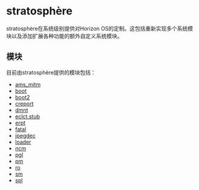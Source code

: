 # stratosphère
stratosphère在系统级别提供对Horizon OS的定制。这包括重新实现多个系统模块以及添加扩展各种功能的额外自定义系统模块。

## 模块
目前由stratosphère提供的模块包括：
+ [ams_mitm](modules/ams_mitm.md)
+ [boot](modules/boot.md)
+ [boot2](modules/boot2.md)
+ [creport](modules/creport.md)
+ [dmnt](modules/dmnt.md)
+ [eclct.stub](modules/eclct.stub.md)
+ [erpt](modules/erpt.md)
+ [fatal](modules/fatal.md)
+ [jpegdec](modules/jpegdec.md)
+ [loader](modules/loader.md)
+ [ncm](modules/ncm.md)
+ [pgl](modules/pgl.md)
+ [pm](modules/pm.md)
+ [ro](modules/ro.md)
+ [sm](modules/sm.md)
+ [spl](modules/spl.md)
